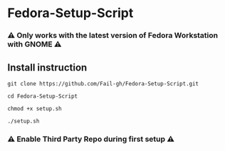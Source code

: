 # Fedora-Setup-Script

### :warning: Only works with the latest version of Fedora Workstation with GNOME :warning:

## Install instruction

```
git clone https://github.com/Fail-gh/Fedora-Setup-Script.git

cd Fedora-Setup-Script

chmod +x setup.sh

./setup.sh
```

### :warning: Enable Third Party Repo during first setup :warning: